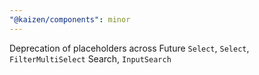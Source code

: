 ```yaml
---
"@kaizen/components": minor
---
```


Deprecation of placeholders across Future `Select`, `Select`, `FilterMultiSelect` Search, `InputSearch`
